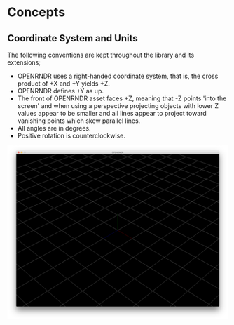# Concepts

## Coordinate System and Units

The following conventions are kept throughout the library and its extensions;

* OPENRNDR uses a right-handed coordinate system, that is, the cross product of +X and +Y yields +Z.
* OPENRNDR defines +Y as up.
* The front of OPENRNDR asset faces +Z, meaning that -Z points 'into the screen' and when using a perspective projecting objects with lower Z values appear to be smaller and all lines appear to project toward vanishing points which skew parallel lines.
* All angles are in degrees.
* Positive rotation is counterclockwise.

![axis](_media/axis.png)
